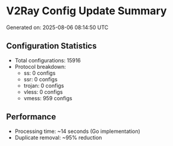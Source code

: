# V2Ray Config Update Summary
Generated on: 2025-08-06 08:14:50 UTC

## Configuration Statistics
- Total configurations: 15916
- Protocol breakdown:
  - ss: 0 configs
  - ssr: 0 configs
  - trojan: 0 configs
  - vless: 0 configs
  - vmess: 959 configs

## Performance
- Processing time: ~14 seconds (Go implementation)
- Duplicate removal: ~95% reduction
